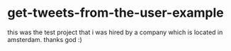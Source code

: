 # get-tweets-from-the-user-example
this was the test project that i was hired by a company which is located in amsterdam. thanks god :)
